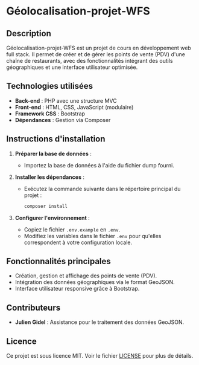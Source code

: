# Géolocalisation-projet-WFS

## Description
Géolocalisation-projet-WFS est un projet de cours en développement web full stack. Il permet de créer et de gérer les points de vente (PDV) d'une chaîne de restaurants, avec des fonctionnalités intégrant des outils géographiques et une interface utilisateur optimisée.

## Technologies utilisées
- **Back-end** : PHP avec une structure MVC
- **Front-end** : HTML, CSS, JavaScript (modulaire)
- **Framework CSS** : Bootstrap
- **Dépendances** : Gestion via Composer

## Instructions d'installation
1. **Préparer la base de données** :
    - Importez la base de données à l'aide du fichier dump fourni.

2. **Installer les dépendances** :
    - Exécutez la commande suivante dans le répertoire principal du projet :
      ```bash
      composer install
      ```

3. **Configurer l'environnement** :
    - Copiez le fichier `.env.example` en `.env`.
    - Modifiez les variables dans le fichier `.env` pour qu'elles correspondent à votre configuration locale.

## Fonctionnalités principales
- Création, gestion et affichage des points de vente (PDV).
- Intégration des données géographiques via le format GeoJSON.
- Interface utilisateur responsive grâce à Bootstrap.

## Contributeurs
- **Julien Gidel** : Assistance pour le traitement des données GeoJSON.

## Licence
Ce projet est sous licence MIT. Voir le fichier [LICENSE](LICENSE) pour plus de détails.

